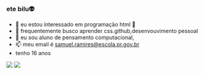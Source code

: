### ete bilu👽
- 💙 eu estou interessado em programação html 🐴
- 🌱 frequentemente busco aprender css.github,desenvouvimento pessoal
- 💚 eu sou aluno de pensamento computacional,
- 📫 meu email é samuel.ramires@escola.pr.gov.br
- tenho 16 anos
<!---
etebilu/etebilu is a ✨ special ✨ repository because its `README.md` (this file) appears on your GitHub profile.
You can click the Preview link to take a look at your changes.
--->
![](https://www.gifcen.com/wp-content/uploads/2023/07/zoro-gif.gif)
![](https://media.tenor.com/QVO4cun51cAAAAAC/gojo-satoru-jujutsu-kaisen.gif)

